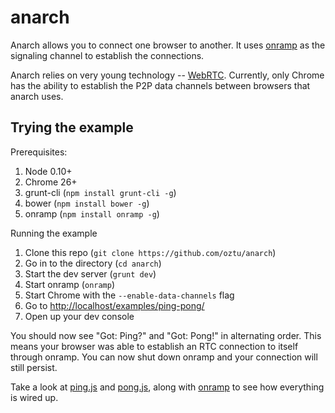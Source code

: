 # anarch

Anarch allows you to connect one browser to another. It uses [onramp](https://github.com/oztu/onramp) as the signaling
channel to establish the connections.

Anarch relies on very young technology -- [WebRTC](http://www.webrtc.org/). Currently, only Chrome has the 
ability to establish the P2P data channels between browsers that anarch uses.

## Trying the example

Prerequisites:

1. Node 0.10+
2. Chrome 26+
3. grunt-cli (`npm install grunt-cli -g`)
4. bower (`npm install bower -g`)
5. onramp (`npm install onramp -g`)

Running the example

1. Clone this repo (`git clone https://github.com/oztu/anarch`)
2. Go in to the directory (`cd anarch`)
3. Start the dev server (`grunt dev`)
4. Start onramp (`onramp`)
5. Start Chrome with the `--enable-data-channels` flag
6. Go to [http://localhost/examples/ping-pong/](http://localhost/examples/ping-pong/)
7. Open up your dev console

You should now see "Got: Ping?" and "Got: Pong!" in alternating order. This means your browser was able to establish an
RTC connection to itself through onramp. You can now shut down onramp and your connection will still persist.

Take a look at [ping.js](https://raw.github.com/oztu/anarch/master/examples/ping-pong/ping.js) 
and [pong.js](https://raw.github.com/oztu/anarch/master/examples/ping-pong/pong.js), along with 
[onramp](https://raw.github.com/oztu/onramp/master/bin/onramp) to see how everything is wired up.

